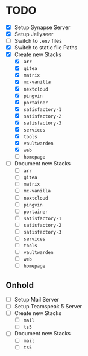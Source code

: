 TODO
===

* [X] Setup Synapse Server
* [X] Setup Jellyseer
* [ ] Switch to `.env` files
* [X] Switch to static file Paths
* [X] Create new Stacks
  * [X] `arr`
  * [X] `gitea`
  * [X] `matrix`
  * [X] `mc-vanilla`
  * [X] `nextcloud`
  * [X] `pingvin`
  * [X] `portainer`
  * [X] `satisfactory-1`
  * [X] `satisfactory-2`
  * [X] `satisfactory-3`
  * [X] `services`
  * [X] `tools`
  * [X] `vaultwarden`
  * [X] `web`
  * [ ] `homepage`
* [ ] Document new Stacks
  * [ ] `arr`
  * [ ] `gitea`
  * [ ] `matrix`
  * [ ] `mc-vanilla`
  * [ ] `nextcloud`
  * [ ] `pingvin`
  * [ ] `portainer`
  * [ ] `satisfactory-1`
  * [ ] `satisfactory-2`
  * [ ] `satisfactory-3`
  * [ ] `services`
  * [ ] `tools`
  * [ ] `vaultwarden`
  * [ ] `web`
  * [ ] `homepage`

Onhold
---
* [ ] Setup Mail Server
* [ ] Setup Teamspeak 5 Server
* [ ] Create new Stacks
  * [ ] `mail`
  * [ ] `ts5`
* [ ] Document new Stacks
  * [ ] `mail`
  * [ ] `ts5`